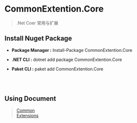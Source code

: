 # CommonExtention.Core

> .Net Coer 常用与扩展

## Install Nuget Package

- **Package Manager :** Install-Package CommonExtention.Core

- **.NET CLI :** dotnet add package CommonExtention.Core

- **Paket CLI :** paket add CommonExtention.Core

<br />
<br />

## Using Document

>[Common](https://github.com/jiangyangtao/CommonExtention.Core/blob/master/CommonDocument.md)  
>[Extensions](https://github.com/jiangyangtao/CommonExtention.Core/blob/master/ExtensionsDocument.md)